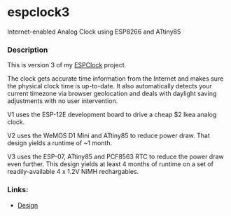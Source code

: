 # espclock3
Internet-enabled Analog Clock using ESP8266 and ATtiny85

### Description
This is version 3 of my [ESPClock](https://www.randseq.org/2016/10/hacking-analog-clock-to-sync-with-ntp.html) project.

The clock gets accurate time information from the Internet and makes sure the physical clock time is up-to-date. It also automatically detects your current timezone via browser geolocation and deals with daylight saving adjustments with no user intervention.

V1 uses the ESP-12E development board to drive a cheap $2 Ikea analog clock.

V2 uses the WeMOS D1 Mini and ATtiny85 to reduce power draw. That design yields a runtime of ~1 month.

V3 uses the ESP-07, ATtiny85 and PCF8563 RTC to reduce the power draw even further. This design yields at least 4 months of runtime on a set of readily-available 4 x 1.2V NiMH rechargables.

### Links:
* [Design](https://www.randseq.org/2020/05/espclock3-final-version.html)
